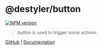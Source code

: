 # @destyler/button

[![NPM version](https://img.shields.io/npm/v/@destyler/button?color=a1b858&label=)](https://www.npmjs.com/package/@destyler/button)

> button is used to trigger some actions.

[GitHub](https://github.com/destyler/destyler) | [Documentation](https://destyler-dev.zeabur.app/)
